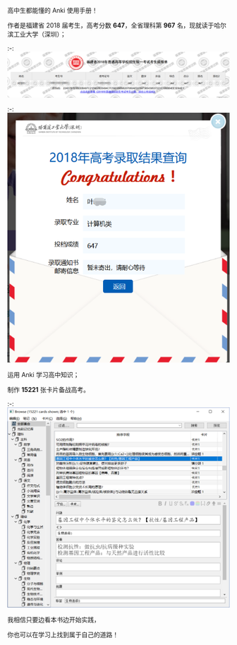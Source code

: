 高中生都能懂的 Anki 使用手册！

作者是福建省 2018 届考生，高考分数 **647**，全省理科第 **967** 名，现就读于哈尔滨工业大学（深圳）；

:-: ![](images/TIM截图20180725212035.png)

:-: ![](images/TIM截图20180725211057.png)

运用 Anki 学习高中知识；

制作 **15221** 张卡片备战高考。

:-: ![](images/TIM截图20180829203917.png)

我相信只要边看本书边开始实践，

你也可以在学习上找到属于自己的道路！ 